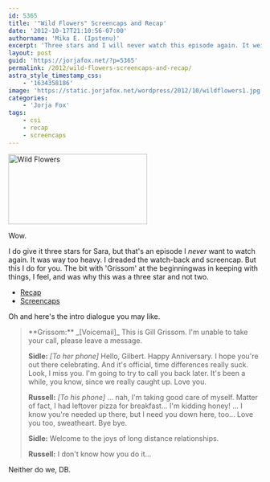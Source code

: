 ```yaml
---
id: 5365
title: '"Wild Flowers" Screencaps and Recap'
date: '2012-10-17T21:10:56-07:00'
authorname: 'Mika E. (Ipstenu)'
excerpt: 'Three stars and I will never watch this episode again. It weighs heavily on my soul.'
layout: post
guid: 'https://jorjafox.net/?p=5365'
permalink: /2012/wild-flowers-screencaps-and-recap/
astra_style_timestamp_css:
    - '1634358186'
image: 'https://static.jorjafox.net/wordpress/2012/10/wildflowers1.jpg'
categories:
    - 'Jorja Fox'
tags:
    - csi
    - recap
    - screencaps
---
```


<img class="size-medium wp-image-5367 alignright" title="Wild Flowers" src="//static.jorjafox.net/wordpress/2012/10/wildflowers1-276x140.jpg" alt="Wild Flowers" width="276" height="140" />

Wow.

I do give it three stars for Sara, but that's an episode I _never_ want to watch again. It was way too heavy. I dreaded the watch-back and screencap. But this I do for you. The bit with 'Grissom' at the beginningwas in keeping with things, I feel, and was why this was a three star and not two.
<ul>
	<li><a href="https://jorjafox.net/wiki/Wild_Flowers">Recap</a></li>
	<li><a href="https://jorjafox.net/gallery/tv/csi/season13/03wild/">Screencaps</a></li>
</ul>
Oh and here's the intro dialogue you may like.
<blockquote>**Grissom:** _[Voicemail]_ This is Gill Grissom. I'm unable to take your call, please leave a message.

**Sidle:** _[To her phone]_ Hello, Gilbert. Happy Anniversary. I hope you're out there celebrating. And it's official, time differences really suck. Look, I miss you. I'm going to try to call you back later. It's been a while, you know, since we really caught up. Love you.

**Russell:** _[To his phone]_ ... nah, I'm taking good care of myself. Matter of fact, I had leftover pizza for breakfast... I'm kidding honey! ... I know you're needed up there, but I need you down here, too... Love you too, sweatheart. Bye bye.

**Sidle:** Welcome to the joys of long distance relationships.

**Russell:** I don't know how you do it...</blockquote>
Neither do we, DB.
